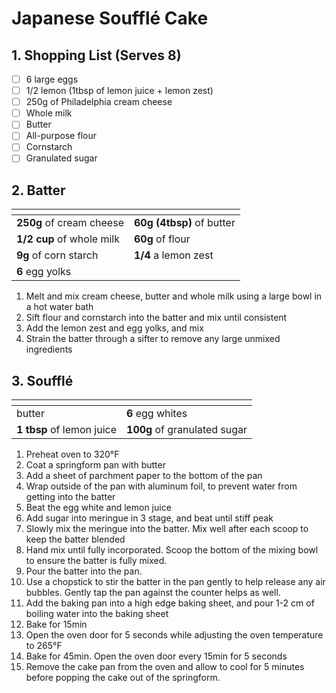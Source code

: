 # Japanese Soufflé Cake

## 1. Shopping List (Serves 8)
- [ ] 6 large eggs
- [ ] 1/2 lemon (1tbsp of lemon juice + lemon zest)
- [ ] 250g of Philadelphia cream cheese
- [ ] Whole milk
- [ ] Butter 
- [ ] All-purpose flour
- [ ] Cornstarch
- [ ] Granulated sugar

## 2. Batter
|<!-- -->|<!-- -->|
|---|---|
| **250g** of cream cheese |**60g (4tbsp)** of butter |
| **1/2 cup** of whole milk | **60g** of flour | 
| **9g** of corn starch | **1/4** a lemon zest | 
| **6** egg yolks | |

1. Melt and mix cream cheese, butter and whole milk using a large bowl in a hot water bath
2. Sift flour and cornstarch into the batter and mix until consistent
3. Add the lemon zest and egg yolks, and mix
4. Strain the batter through a sifter to remove any large unmixed ingredients

## 3. Soufflé
|<!-- -->|<!-- -->|
|---|---|
| butter | **6** egg whites |
| **1 tbsp** of lemon juice | **100g** of granulated sugar |

1. Preheat oven to 320°F
2. Coat a springform pan with butter
3. Add a sheet of parchment paper to the bottom of the pan
4. Wrap outside of the pan with aluminum foil, to prevent water from getting into the batter
5. Beat the egg white and lemon juice
6. Add sugar into meringue in 3 stage, and beat until stiff peak
7. Slowly mix the meringue into the batter. Mix well after each scoop to keep the batter blended
8. Hand mix until fully incorporated. Scoop the bottom of the mixing bowl to ensure the batter is fully mixed.
9. Pour the batter into the pan.
10. Use a chopstick to stir the batter in the pan gently to help release any air bubbles. Gently tap the pan against the counter helps as well.
11. Add the baking pan into a high edge baking sheet, and pour 1-2 cm of boiling water into the baking sheet
10. Bake for 15min
11. Open the oven door for 5 seconds while adjusting the oven temperature to 265°F
12. Bake for 45min. Open the oven door every 15min for 5 seconds
13. Remove the cake pan from the oven and allow to cool for 5 minutes before popping the cake out of the springform.